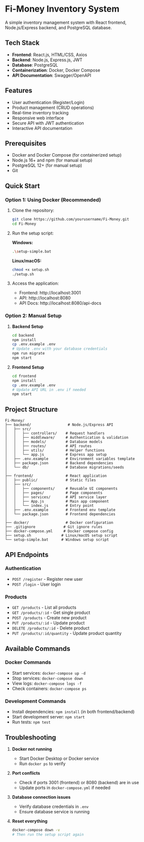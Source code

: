 # Fi-Money Inventory System

A simple inventory management system with React frontend, Node.js/Express backend, and PostgreSQL database.

## Tech Stack

- **Frontend**: React.js, HTML/CSS, Axios
- **Backend**: Node.js, Express.js, JWT
- **Database**: PostgreSQL
- **Containerization**: Docker, Docker Compose
- **API Documentation**: Swagger/OpenAPI

## Features

- User authentication (Register/Login)
- Product management (CRUD operations)
- Real-time inventory tracking
- Responsive web interface
- Secure API with JWT authentication
- Interactive API documentation

## Prerequisites

- Docker and Docker Compose (for containerized setup)
- Node.js 16+ and npm (for manual setup)
- PostgreSQL 12+ (for manual setup)
- Git

## Quick Start

### Option 1: Using Docker (Recommended)

1. Clone the repository:
   ```bash
   git clone https://github.com/yourusername/Fi-Money.git
   cd Fi-Money
   ```

2. Run the setup script:

   **Windows:**
   ```bash
   .\setup-simple.bat
   ```

   **Linux/macOS:**
   ```bash
   chmod +x setup.sh
   ./setup.sh
   ```

3. Access the application:
   - Frontend: http://localhost:3001
   - API: http://localhost:8080
   - API Docs: http://localhost:8080/api-docs

### Option 2: Manual Setup

1. **Backend Setup**
   ```bash
   cd backend
   npm install
   cp .env.example .env
   # Update .env with your database credentials
   npm run migrate
   npm start
   ```

2. **Frontend Setup**
   ```bash
   cd frontend
   npm install
   cp .env.example .env
   # Update API URL in .env if needed
   npm start
   ```

## Project Structure

```
Fi-Money/
├── backend/                 # Node.js/Express API
│   ├── src/
│   │   ├── controllers/    # Request handlers
│   │   ├── middleware/     # Authentication & validation
│   │   ├── models/         # Database models
│   │   ├── routes/         # API routes
│   │   ├── utils/          # Helper functions
│   │   └── app.js          # Express app setup
│   ├── .env.example        # Environment variables template
│   ├── package.json        # Backend dependencies
│   └── db/                 # Database migrations/seeds
│
├── frontend/               # React application
│   ├── public/             # Static files
│   ├── src/
│   │   ├── components/     # Reusable UI components
│   │   ├── pages/          # Page components
│   │   ├── services/       # API service layer
│   │   ├── App.js          # Main app component
│   │   └── index.js        # Entry point
│   ├── .env.example        # Frontend env template
│   └── package.json        # Frontend dependencies
│
├── docker/                 # Docker configuration
├── .gitignore             # Git ignore rules
├── docker-compose.yml     # Docker compose config
├── setup.sh              # Linux/macOS setup script
└── setup-simple.bat      # Windows setup script
```

## API Endpoints

### Authentication
- `POST /register` - Register new user
- `POST /login` - User login

### Products
- `GET /products` - List all products
- `GET /products/:id` - Get single product
- `POST /products` - Create new product
- `PUT /products/:id` - Update product
- `DELETE /products/:id` - Delete product
- `PUT /products/:id/quantity` - Update product quantity

## Available Commands

### Docker Commands
- Start services: `docker-compose up -d`
- Stop services: `docker-compose down`
- View logs: `docker-compose logs -f`
- Check containers: `docker-compose ps`

### Development Commands
- Install dependencies: `npm install` (in both frontend/backend)
- Start development server: `npm start`
- Run tests: `npm test`

## Troubleshooting

1. **Docker not running**
   - Start Docker Desktop or Docker service
   - Run `docker ps` to verify

2. **Port conflicts**
   - Check if ports 3001 (frontend) or 8080 (backend) are in use
   - Update ports in `docker-compose.yml` if needed

3. **Database connection issues**
   - Verify database credentials in `.env`
   - Ensure database service is running

4. **Reset everything**
   ```bash
   docker-compose down -v
   # Then run the setup script again
   ```



